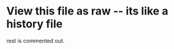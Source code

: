 # View this file as raw -- its like a history file

rest is commented out.

<!--
sudo su
apt update
apt install zsh
zsh --version
# logout as superuser, back in as nick
whereis zsh  # it should probably be /usr/bin/zsh, used in next line
sudo usermod -s /usr/bin/zsh $(whoami)
sudo reboot
# Computer will reboot and run zsh
apt install git
apt install vim
git 
sh -c "$(wget https://raw.github.com/ohmyzsh/ohmyzsh/master/tools/install.sh -O -)"
cd Documents
git clone git@github.com:kenning/env_setup.git
cd env_setup
ssh-keygen -t ed25519 -C "<put some note here>"
eval "$(ssh-agent -s)"
ssh-add ~/.ssh/id_ed25519

apt install xsel
# Open firefox
# go to about:preferences#privacy and turn off the fucking password asker
# Install lastpass, ublock origin, video speed controller
# Log into lastpass
# Log into github
# Go to https://github.com/settings/keys
cat ~/.ssh/id_ed25519.pub| xsel -b
# Paste new key into github

# Source zsh nvm commands
zsrc

# Slack
sudo snap install slack --classic

# Install make
sudo apt install build-essential

git config --global user.email "hwerzog@gmail.com"
git config --global user.name "Nick Thinkpad X1"
git config --global core.editor vim

# In settings, unset various super+alt+shift+rightarrow type commands...
# Install gnome tweaks, turn caps to escape, 
# Then install gTile.
# Can do this with the browser. 
gsettings set org.gnome.shell.keybindings shift-overview-up "[]"
gsettings set org.gnome.shell.keybindings shift-overview-down "[]"

# Set up vogue spring theme
( cd $ZSH_CUSTOM/plugins && git clone https://github.com/chrissicool/zsh-256color )
cd ~/Documents
git clone https://github.com/powerline/fonts.git --depth=1
cd fonts
./install.sh
cd ..
rm -rf fonts

# Close and reopen 'terminal' application
# In 'terminal' preferences pick the font u want. i have been using source code pro.
# Still in preferences, go to color theme, uhh basically pick solarized light and then
# make a couple more changes -- default color background to orange, default color text
# to a dark grey

################################################################################
####### "Optional" #############################################################
################################################################################

## INSANE workaround for two keyboards at once
## https://gitlab.gnome.org/GNOME/gnome-shell/-/issues/1858#note_818548
cd ~
mkdir mutter
cd mutter
# in 'software & updates' (not software updates lol) check the box in the
# first tab to allow for downloading ubuntu source code
apt-get source mutter
sudo apt-get build-dep mutter
apt-get source mutter
sudo apt-get build-dep mutter
cd mutter-3.36.7+git20201123
vim ./src/backends/x11/meta-backend-x11.c
dpkg-buildpackage -rfakeroot -uc -b
..
sudo dpkg -i libmutter-6-0_3.36.7+git20201123-0.20.04.1_amd64.deb
apt-get source mutter-common
sudo apt-get upgrade mutter-common
apt --fix-broken install
sudo apt --fix-broken install
sudo dpkg -i libmutter-6-0_3.36.7+git20201123-0.20.04.1_amd64.deb
sudo apt-mark hold libmutter-6-0:amd64
